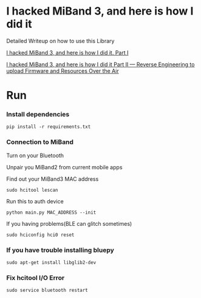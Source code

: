 # I hacked MiBand 3, and here is how I did it

Detailed Writeup on how to use this Library

[I hacked MiBand 3, and here is how I did it. Part I](https://medium.com/@yogeshojha/i-hacked-xiaomi-miband-3-and-here-is-how-i-did-it-43d68c272391)

[I hacked MiBand 3, and here is how I did it Part II — Reverse Engineering to upload Firmware and Resources Over the Air](https://medium.com/@yogeshojha/i-hacked-miband-3-and-here-is-how-i-did-it-part-ii-reverse-engineering-to-upload-firmware-and-b28a05dfc308)

# Run

### Install dependencies

`pip install -r requirements.txt`

### Connection to MiBand

Turn on your Bluetooth

Unpair you MiBand2 from current mobile apps

Find out your MiBand3 MAC address

```sudo hcitool lescan```

Run this to auth device

```python main.py MAC_ADDRESS --init```

If you having problems(BLE can glitch sometimes)

```sudo hciconfig hci0 reset```

### If you have trouble installing bluepy

```sudo apt-get install libglib2-dev  ```


### Fix hcitool I/O Error

```sudo service bluetooth restart  ```
